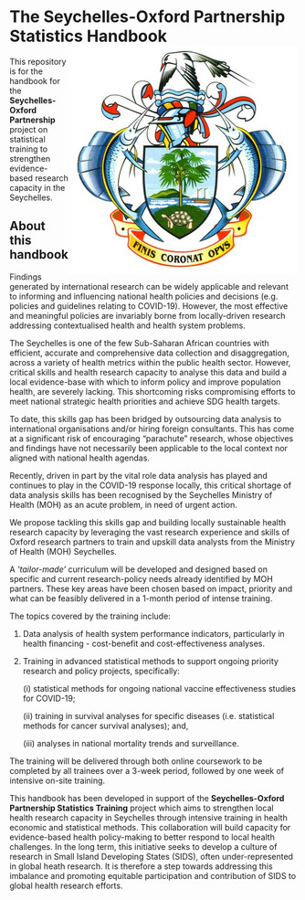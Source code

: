 
# The Seychelles-Oxford Partnership Statistics Handbook <img src="images/sc_moh.jpg" align="right" />

<!-- badges: start -->
<!-- badges: end -->

This repository is for the handbook for the **Seychelles-Oxford Partnership** project on statistical training to strengthen evidence-based research capacity in the Seychelles.

## About this handbook

Findings generated by international research can be widely applicable and relevant to informing and influencing national health policies and decisions (e.g. policies and guidelines relating to COVID-19). However, the most effective and meaningful policies are invariably borne from locally-driven research addressing contextualised health and health system problems.

The Seychelles is one of the few Sub-Saharan African countries with efficient, accurate and comprehensive data collection and disaggregation, across a variety of health metrics within the public health sector. However, critical skills and health research capacity to analyse this data and build a local evidence-base with which to inform policy and improve population health, are severely lacking. This shortcoming risks compromising efforts to meet national strategic health priorities and achieve SDG health targets.

To date, this skills gap has been bridged by outsourcing data analysis to international organisations and/or hiring foreign consultants. This has come at a significant risk of encouraging “parachute” research, whose objectives and findings have not necessarily been applicable to the local context nor aligned with national health agendas.

Recently, driven in part by the vital role data analysis has played and continues to play in the COVID-19 response locally, this critical shortage of data analysis skills has been recognised by the Seychelles Ministry of Health (MOH) as an acute problem, in need of urgent action.

We propose tackling this skills gap and building locally sustainable health research capacity by leveraging the vast research experience and skills of Oxford research partners to train and upskill data analysts from the Ministry of Health (MOH) Seychelles.

A *'tailor-made’* curriculum will be developed and designed based on specific and current research-policy needs already identified by MOH partners. These key areas have been chosen based on impact, priority and what can be feasibly delivered in a 1-month period of intense training.

The topics covered by the training include:

1) Data analysis of health system performance indicators, particularly in health financing - cost-benefit and cost-effectiveness analyses.

2) Training in advanced statistical methods to support ongoing priority research and policy projects, specifically:

    (i) statistical methods for ongoing national vaccine effectiveness studies for COVID-19;
    
    (ii) training in survival analyses for specific diseases (i.e. statistical methods for cancer survival analyses); and,

    (iii) analyses in national mortality trends and surveillance.

The training will be delivered through both online coursework to be completed by all trainees over a 3-week period, followed by one week of intensive on-site training.

This handbook has been developed in support of the **Seychelles-Oxford Partnership Statistics Training** project which aims to strengthen local health research capacity in Seychelles through intensive training in health economic and statistical methods. This collaboration will build capacity for evidence-based health policy-making to better respond to local health challenges. In the long term, this initiative seeks to develop a culture of research in Small Island Developing States (SIDS), often under-represented in global heath research. It is therefore a step towards addressing this imbalance and promoting equitable participation and contribution of SIDS to global health research efforts.
